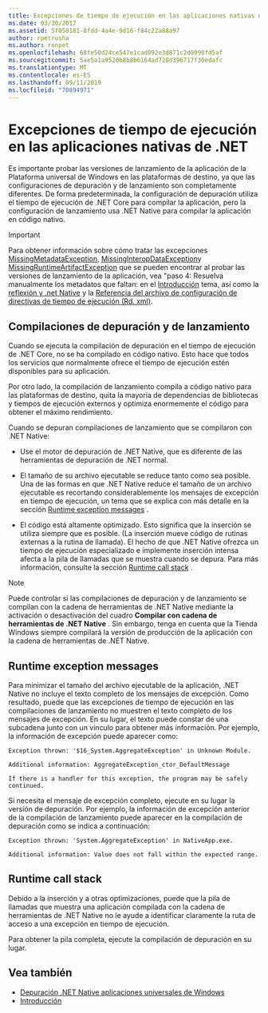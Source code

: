 ```yaml
---
title: Excepciones de tiempo de ejecución en las aplicaciones nativas de .NET
ms.date: 03/30/2017
ms.assetid: 5f050181-8fdd-4a4e-9d16-f84c22a88a97
author: rpetrusha
ms.author: ronpet
ms.openlocfilehash: 68fe50d24ce547e1cad092e3d871c2d0990fd5af
ms.sourcegitcommit: 5ae5a1a9520b8b8b6164ad728d396717f30edafc
ms.translationtype: MT
ms.contentlocale: es-ES
ms.lasthandoff: 09/11/2019
ms.locfileid: "70894971"
---
```

# <a name="runtime-exceptions-in-net-native-apps"></a>Excepciones de tiempo de ejecución en las aplicaciones nativas de .NET
Es importante probar las versiones de lanzamiento de la aplicación de la Plataforma universal de Windows en las plataformas de destino, ya que las configuraciones de depuración y de lanzamiento son completamente diferentes. De forma predeterminada, la configuración de depuración utiliza el tiempo de ejecución de .NET Core para compilar la aplicación, pero la configuración de lanzamiento usa .NET Native para compilar la aplicación en código nativo.  
  
> [!IMPORTANT]
> Para obtener información sobre cómo tratar las excepciones [MissingMetadataException](../../../docs/framework/net-native/missingmetadataexception-class-net-native.md), [MissingInteropDataException](../../../docs/framework/net-native/missinginteropdataexception-class-net-native.md)y [MissingRuntimeArtifactException](../../../docs/framework/net-native/missingruntimeartifactexception-class-net-native.md) que se pueden encontrar al probar las versiones de lanzamiento de la aplicación, vea "paso 4: Resuelva manualmente los metadatos que faltan: en el [Introducción](../../../docs/framework/net-native/getting-started-with-net-native.md) tema, así como la [reflexión y .net Native](../../../docs/framework/net-native/reflection-and-net-native.md) y la [Referencia del archivo de configuración de directivas de tiempo de ejecución (Rd. xml)](../../../docs/framework/net-native/runtime-directives-rd-xml-configuration-file-reference.md).  
  
## <a name="debug-and-release-builds"></a>Compilaciones de depuración y de lanzamiento  
 Cuando se ejecuta la compilación de depuración en el tiempo de ejecución de .NET Core, no se ha compilado en código nativo. Esto hace que todos los servicios que normalmente ofrece el tiempo de ejecución estén disponibles para su aplicación.  
  
 Por otro lado, la compilación de lanzamiento compila a código nativo para las plataformas de destino, quita la mayoría de dependencias de bibliotecas y tiempos de ejecución externos y optimiza enormemente el código para obtener el máximo rendimiento.  
  
 Cuando se depuran compilaciones de lanzamiento que se compilaron con .NET Native:  
  
- Use el motor de depuración de .NET Native, que es diferente de las herramientas de depuración de .NET normal.  
  
- El tamaño de su archivo ejecutable se reduce tanto como sea posible. Una de las formas en que .NET Native reduce el tamaño de un archivo ejecutable es recortando considerablemente los mensajes de excepción en tiempo de ejecución, un tema que se explica con más detalle en la sección [Runtime exception messages](#Messages) .  
  
- El código está altamente optimizado. Esto significa que la inserción se utiliza siempre que es posible. (La inserción mueve código de rutinas externas a la rutina de llamada).   El hecho de que .NET Native ofrezca un tiempo de ejecución especializado e implemente inserción intensa afecta a la pila de llamadas que se muestra cuando se depura.  Para más información, consulte la sección [Runtime call stack](#CallStack) .  
  
> [!NOTE]
> Puede controlar si las compilaciones de depuración y de lanzamiento se compilan con la cadena de herramientas de .NET Native mediante la activación o desactivación del cuadro **Compilar con cadena de herramientas de .NET Native** .   Sin embargo, tenga en cuenta que la Tienda Windows siempre compilará la versión de producción de la aplicación con la cadena de herramientas de .NET Native.  
  
<a name="Messages"></a>   
## <a name="runtime-exception-messages"></a>Runtime exception messages  
 Para minimizar el tamaño del archivo ejecutable de la aplicación, .NET Native no incluye el texto completo de los mensajes de excepción. Como resultado, puede que las excepciones de tiempo de ejecución en las compilaciones de lanzamiento no muestren el texto completo de los mensajes de excepción. En su lugar, el texto puede constar de una subcadena junto con un vínculo para obtener más información. Por ejemplo, la información de excepción puede aparecer como:  
  
```output
Exception thrown: '$16_System.AggregateException' in Unknown Module.  
  
Additional information: AggregateException_ctor_DefaultMessage  
  
If there is a handler for this exception, the program may be safely continued.  
```  
  
 Si necesita el mensaje de excepción completo, ejecute en su lugar la versión de depuración. Por ejemplo, la información de excepción anterior de la compilación de lanzamiento puede aparecer en la compilación de depuración como se indica a continuación:  
  
```output
Exception thrown: 'System.AggregateException' in NativeApp.exe.  
  
Additional information: Value does not fall within the expected range.  
```  
  
<a name="CallStack"></a>   
## <a name="runtime-call-stack"></a>Runtime call stack  
 Debido a la inserción y a otras optimizaciones, puede que la pila de llamadas que muestra una aplicación compilada con la cadena de herramientas de .NET Native no le ayude a identificar claramente la ruta de acceso a una excepción en tiempo de ejecución.  
  
 Para obtener la pila completa, ejecute la compilación de depuración en su lugar.  
  
## <a name="see-also"></a>Vea también

- [Depuración .NET Native aplicaciones universales de Windows](https://devblogs.microsoft.com/devops/debugging-net-native-windows-universal-apps/)
- [Introducción](../../../docs/framework/net-native/getting-started-with-net-native.md)
